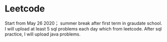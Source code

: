 # Leetcode
Start from May 26 2020； summer break after first term in graudate school.
I will upload at least 5 sql problems each day which from leetcode. 
After sql practice, I will upload java problems.
